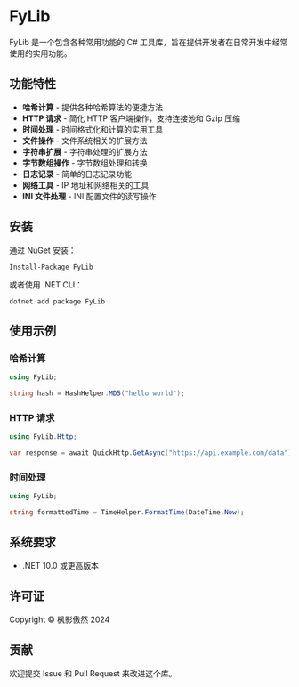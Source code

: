 # FyLib

FyLib 是一个包含各种常用功能的 C# 工具库，旨在提供开发者在日常开发中经常使用的实用功能。

## 功能特性

- **哈希计算** - 提供各种哈希算法的便捷方法
- **HTTP 请求** - 简化 HTTP 客户端操作，支持连接池和 Gzip 压缩
- **时间处理** - 时间格式化和计算的实用工具
- **文件操作** - 文件系统相关的扩展方法
- **字符串扩展** - 字符串处理的扩展方法
- **字节数组操作** - 字节数组处理和转换
- **日志记录** - 简单的日志记录功能
- **网络工具** - IP 地址和网络相关的工具
- **INI 文件处理** - INI 配置文件的读写操作

## 安装

通过 NuGet 安装：

```
Install-Package FyLib
```

或者使用 .NET CLI：

```
dotnet add package FyLib
```

## 使用示例

### 哈希计算
```csharp
using FyLib;

string hash = HashHelper.MD5("hello world");
```

### HTTP 请求
```csharp
using FyLib.Http;

var response = await QuickHttp.GetAsync("https://api.example.com/data");
```

### 时间处理
```csharp
using FyLib;

string formattedTime = TimeHelper.FormatTime(DateTime.Now);
```

## 系统要求

- .NET 10.0 或更高版本

## 许可证

Copyright © 枫影傲然 2024

## 贡献

欢迎提交 Issue 和 Pull Request 来改进这个库。
